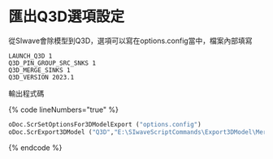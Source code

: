 # 匯出Q3D選項設定

從SIwave會除模型到Q3D，選項可以寫在options.config當中，檔案內部填寫

```
LAUNCH_Q3D 1 
Q3D_PIN_GROUP_SRC_SNKS 1
Q3D_MERGE_SINKS 1
Q3D_VERSION 2023.1
```

輸出程式碼

{% code lineNumbers="true" %}
```python
oDoc.ScrSetOptionsFor3DModelExport ("options.config")
oDoc.ScrExport3DModel ("Q3D","E:\SIwaveScriptCommands\Export3DModel\MergeSinks.aedt")
```
{% endcode %}

